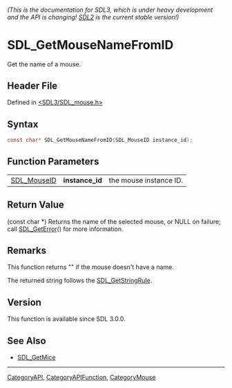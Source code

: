###### (This is the documentation for SDL3, which is under heavy development and the API is changing! [SDL2](https://wiki.libsdl.org/SDL2/) is the current stable version!)
# SDL_GetMouseNameFromID

Get the name of a mouse.

## Header File

Defined in [<SDL3/SDL_mouse.h>](https://github.com/libsdl-org/SDL/blob/main/include/SDL3/SDL_mouse.h)

## Syntax

```c
const char* SDL_GetMouseNameFromID(SDL_MouseID instance_id);
```

## Function Parameters

|                            |                 |                        |
| -------------------------- | --------------- | ---------------------- |
| [SDL_MouseID](SDL_MouseID) | **instance_id** | the mouse instance ID. |

## Return Value

(const char *) Returns the name of the selected mouse, or NULL on failure;
call [SDL_GetError](SDL_GetError)() for more information.

## Remarks

This function returns "" if the mouse doesn't have a name.

The returned string follows the [SDL_GetStringRule](SDL_GetStringRule).

## Version

This function is available since SDL 3.0.0.

## See Also

- [SDL_GetMice](SDL_GetMice)

----
[CategoryAPI](CategoryAPI), [CategoryAPIFunction](CategoryAPIFunction), [CategoryMouse](CategoryMouse)


